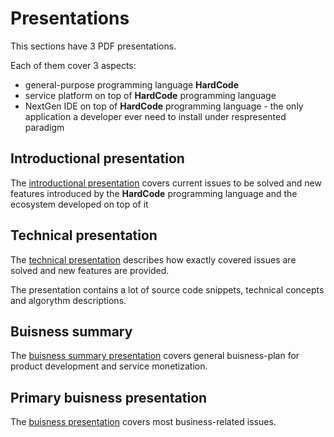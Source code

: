 Presentations
=============

This sections have 3 PDF presentations.

Each of them cover 3 aspects:
- general-purpose programming language <b>HardCode</b>
- service platform on top of <b>HardCode</b> programming language
- NextGen IDE on top of <b>HardCode</b> programming language - the only application a developer ever need to install under respresented paradigm

## Introductional presentation

The [introductional presentation](ecosystem.pdf) covers current issues to be solved and new features introduced by the <b>HardCode</b> programming language and the ecosystem developed on top of it

## Technical presentation

The [technical presentation](techno_presentation.pdf) describes how exactly covered issues are solved and new features are provided.

The presentation contains a lot of source code snippets, technical concepts and algorythm descriptions.

## Buisness summary

The [buisness summary presentation](summary.pdf) covers general buisness-plan for product development and service monetization.

## Primary buisness presentation

The [buisness presentation](business.pdf) covers most business-related issues.
